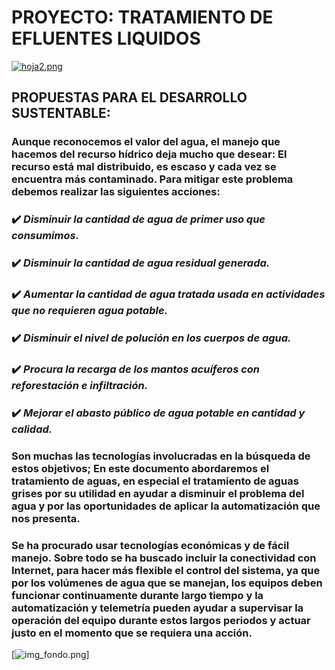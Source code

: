 
# PROYECTO: TRATAMIENTO DE EFLUENTES LIQUIDOS
[![hoja2.png](https://i.postimg.cc/hP0MfL1q/hoja2.png)](https://postimg.cc/D881NbNC)

## PROPUESTAS PARA EL DESARROLLO SUSTENTABLE:

### Aunque reconocemos el valor del agua, el manejo que hacemos del recurso hídrico deja mucho que desear: El recurso está mal distribuido, es escaso y cada vez se encuentra más contaminado. Para mitigar este problema debemos realizar las siguientes acciones:

### ✔️ _Disminuir la cantidad de agua de primer uso que consumimos._

### ✔️ _Disminuir la cantidad de agua residual generada._

### ✔️ _Aumentar la cantidad de agua tratada usada en actividades que no requieren agua potable._

### ✔️ _Disminuir el nivel de polución en los cuerpos de agua._

### ✔️ _Procura la recarga de los mantos acuíferos con reforestación e infiltración._

### ✔️ _Mejorar el abasto público de agua potable en cantidad y calidad._

### Son muchas las tecnologías involucradas en la búsqueda de estos objetivos; En este documento abordaremos el tratamiento de aguas, en especial el tratamiento de aguas grises por su utilidad en ayudar a disminuir el problema del agua y por las oportunidades de aplicar la automatización que nos presenta.

### Se ha procurado usar tecnologías económicas y de fácil manejo. Sobre todo se ha buscado incluir la conectividad con Internet, para hacer más flexible el control del sistema, ya que por los volúmenes de agua que se manejan, los equipos deben funcionar continuamente durante largo tiempo y la automatización y telemetría pueden ayudar a supervisar la operación del equipo durante estos largos periodos y actuar justo en el momento que se requiera una acción.


[![img_fondo.png](https://github.com/ISPC-TST-Electronica-Microcontrolada/Grupo8/blob/main/Proyecto-Imposible/B-Bibliografia/img_fondo.png)]

